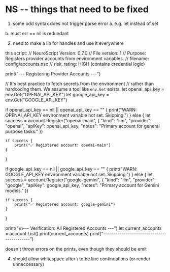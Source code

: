 # NS -- things that need to be fixed

1. some odd syntax does not trigger parse error
a. e.g. let instead of set

b. must err == nil is redundant

2. need to make a lib for handles and use it everywhere

this script:
// NeuroScript Version: 0.7.0
// File version: 1
// Purpose: Registers provider accounts from environment variables.
// filename: config/accounts.nsc
// risk_rating: HIGH (contains credential logic)

print("--- Registering Provider Accounts ---")

// It's best practice to fetch secrets from the environment
// rather than hardcoding them. We assume a tool like `env.Get` exists.
let openai_api_key = env.Get("OPENAI_API_KEY")
let google_api_key = env.Get("GOOGLE_API_KEY")

if openai_api_key == nil || openai_api_key == "" {
    print("WARN: OPENAI_API_KEY environment variable not set. Skipping.")
} else {
    let success = account.Register("openai-main", {
        "kind": "llm",
        "provider": "openai",
        "apiKey": openai_api_key,
        "notes": "Primary account for general purpose tasks."
    })

    if success {
        print("✅ Registered account: openai-main")
    }
}


if google_api_key == nil || google_api_key == "" {
    print("WARN: GOOGLE_API_KEY environment variable not set. Skipping.")
} else {
    let success = account.Register("google-gemini", {
        "kind": "llm",
        "provider": "google",
        "apiKey": google_api_key,
        "notes": "Primary account for Gemini models."
    })

    if success {
        print("✅ Registered account: google-gemini")
    }
}

print("\n--- Verification: All Registered Accounts ---")
let current_accounts = account.List()
print(current_accounts)
print("------------------------------------------")

doesn't throw errors on the prints, even though they should be emit


4. should allow whitespace after \ to be line continuations (or render unneccessary)